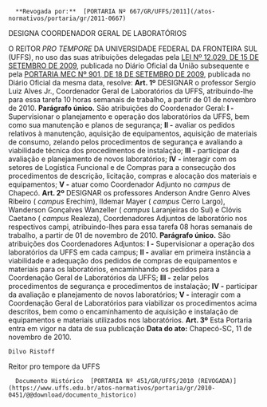       **Revogada por:**  [PORTARIA Nº 667/GR/UFFS/2011](/atos-normativos/portaria/gr/2011-0667) 

   DESIGNA COORDENADOR GERAL DE LABORATÓRIOS  

 O REITOR *PRO TEMPORE*  DA UNIVERSIDADE FEDERAL DA FRONTEIRA SUL (UFFS), no uso das suas atribuições delegadas pela [LEI Nº 12.029, DE 15 DE SETEMBRO DE 2009](http://www.planalto.gov.br/ccivil_03/_Ato2007-2010/2009/Lei/L12029.htm), publicada no Diário Oficial da União subsequente e pela [PORTARIA MEC Nº 901, DE 18 DE SETEMBRO DE 2009](http://portal.mec.gov.br/dmdocuments/port901.pdf), publicada no Diário Oficial da mesma data, resolve:   **Art. 1º**  DESIGNAR o professor Sergio Luiz Alves Jr., Coordenador Geral de Laboratórios da UFFS, atribuindo-lhe para essa tarefa 10 horas semanais de trabalho, a partir de 01 de novembro de 2010. **Parágrafo único.**  São atribuições do Coordenador Geral: **I -**  Supervisionar o planejamento e operação dos laboratórios da UFFS, bem como sua manutenção e planos de segurança; **II -**  avaliar os pedidos relativos à manutenção, aquisição de equipamentos, aquisição de materiais de consumo, zelando pelos procedimentos de segurança e avaliando a viabilidade técnica dos procedimentos de instalação; **III -**  participar da avaliação e planejamento de novos laboratórios; **IV -**  interagir com os setores de Logística Funcional e de Compras para a consecução dos procedimentos de descrição, licitação, compras e alocação dos materiais e equipamentos; **V -**  atuar como Coordenador Adjunto no *campus*  de Chapecó.   **Art. 2º**  DESIGNAR os professores Anderson Andre Genro Alves Ribeiro ( *campus*  Erechim), Ildemar Mayer ( *campus*  Cerro Largo), Wanderson Gonçalves Wanzeller ( *campus*  Laranjeiras do Sul) e Clóvis Caetano ( *campus*  Realeza), Coordenadores Adjuntos de laboratório nos respectivos campi, atribuindo-lhes para essa tarefa 08 horas semanais de trabalho, a partir de 01 de novembro de 2010. **Parágrafo único.**  São atribuições dos Coordenadores Adjuntos: **I -**  Supervisionar a operação dos laboratórios da UFFS em cada campus; **II -**  avaliar em primeira instância a viabilidade e adequação dos pedidos de compras de equipamentos e materiais para os laboratórios, encaminhando os pedidos para a Coordenação Geral de Laboratórios da UFFS; **III -**  zelar pelos procedimentos de segurança e procedimentos de instalação; **IV -**  participar da avaliação e planejamento de novos laboratórios; **V -**  interagir com a Coordenação Geral de Laboratórios para viabilizar os procedimentos acima descritos, bem como o encaminhamento de aquisição e instalação de equipamentos e materiais utilizados nos laboratórios.   **Art. 3º**  Esta Portaria entra em vigor na data de sua publicação      **Data do ato:** Chapecó-SC, 11 de novembro de 2010.   
 

    Dilvo Ristoff   
 Reitor pro tempore da UFFS 

      Documento Histórico  [PORTARIA Nº 451/GR/UFFS/2010 (REVOGADA)](https://www.uffs.edu.br/atos-normativos/portaria/gr/2010-0451/@@download/documento_historico)     
      